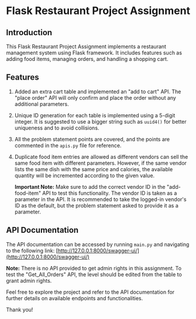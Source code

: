 <!-- '{"name":"Flask restaurent application","version": 12,"tech": ["Python","Flask","RestAPI","Swagger","MySQL"],"tags":["api","backend"],"snapshots":[]}' -->
# Flask Restaurant Project Assignment

## Introduction
This Flask Restaurant Project Assignment implements a restaurant management system using Flask framework. It includes features such as adding food items, managing orders, and handling a shopping cart.

## Features
1. Added an extra cart table and implemented an "add to cart" API. The "place order" API will only confirm and place the order without any additional parameters.

2. Unique ID generation for each table is implemented using a 5-digit integer. It is suggested to use a bigger string such as `uuid4()` for better uniqueness and to avoid collisions.

3. All the problem statement points are covered, and the points are commented in the `apis.py` file for reference.

4. Duplicate food item entries are allowed as different vendors can sell the same food item with different parameters. However, if the same vendor lists the same dish with the same price and calories, the available quantity will be incremented according to the given value.

    **Important Note:** Make sure to add the correct vendor ID in the "add-food-item" API to test this functionality. The vendor ID is taken as a parameter in the API. It is recommended to take the logged-in vendor's ID as the default, but the problem statement asked to provide it as a parameter.

## API Documentation
The API documentation can be accessed by running `main.py` and navigating to the following link: [http://127.0.0.1:8000/swagger-ui/](http://127.0.0.1:8000/swagger-ui/)

**Note:** There is no API provided to get admin rights in this assignment. To test the "Get_All_Orders" API, the level should be edited from the table to grant admin rights.

Feel free to explore the project and refer to the API documentation for further details on available endpoints and functionalities.

Thank you!
